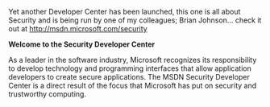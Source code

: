 Yet another Developer Center has been launched, this one is all about Security and is being run by one of my colleagues; Brian Johnson... check it out at <http://msdn.microsoft.com/security>

**Welcome to the Security Developer Center**
  
  
As a leader in the software industry, Microsoft recognizes its responsibility to develop technology and programming interfaces that allow application developers to create secure applications. The MSDN Security Developer Center is a direct result of the focus that Microsoft has put on security and trustworthy computing.